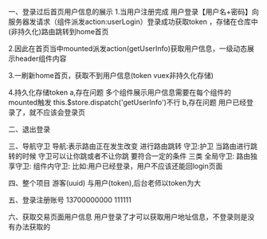 一、登录过后首页用户信息的展示
1.当用户注册完成 用户登录【用户名+密码】向服务器发请求（组件派发action:userLogin）登录成功获取token ，存储在仓库中(非持久化)路由跳转到home首页

2.因此在首页当中mounted派发action(getUserInfo)获取用户信息，一级动态展示header组件内容

3.一刷新home首页，获取不到用户信息(token vuex非持久化存储)

4.持久化存储token
a,存在问题 
多个组件展示用户信息需要在每个组件的mounted触发 this.$store.dispatch('getUserInfo')不行
b,存在问题
用户已经登录了，就不应该会登录页

二、退出登录

三、导航守卫
导航:表示路由正在发生改变 进行路由跳转
守卫:护卫 当路由进行跳转的时候 守卫可以让你跳或者不让你跳  要符合一定的条件
三类
全局守卫:
路由独享守卫:
组件内守卫:
比如:用户已经登录，用户不应该还能回login页面

四、整个项目 游客(uuid) 与用户(token),后台老师以token为大


五、登录注册账号  13700000000 111111

六、获取交易页面用户信息
用户登录了才可以获取用户地址信息，不登录则是没有办法获取的
